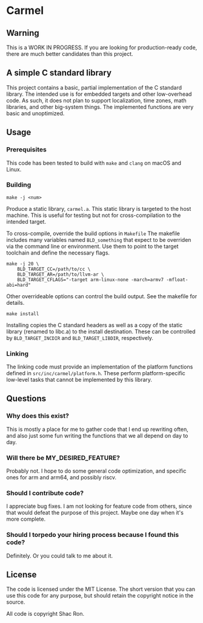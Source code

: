 # Carmel

## Warning
This is a WORK IN PROGRESS. If you are looking for production-ready code, there are much better candidates than this project.

## A simple C standard library

This project contains a basic, partial implementation of the C standard library. The intended use is for embedded targets and other low-overhead code. As such, it does not plan to support localization, time zones, math libraries, and other big-system things. The implemented functions are very basic and unoptimized.

## Usage

### Prerequisites

This code has been tested to build with `make` and `clang` on macOS and Linux.

### Building

    make -j <num>

Produce a static library, `carmel.a`. This static library is targeted to the host machine. This is useful for testing but not for cross-compilation to the intended target.

To cross-compile, override the build options in `Makefile` The makefile includes many variables named `BLD_something` that expect to be overriden via the command line or environment. Use them to point to the target toolchain and define the necessary flags.

    make -j 20 \
        BLD_TARGET_CC=/path/to/cc \
        BLD_TARGET_AR=/path/to/llvm-ar \
        BLD_TARGET_CFLAGS="-target arm-linux-none -march=armv7 -mfloat-abi=hard"

Other overrideable options can control the build output. See the makefile for details.

    make install

Installing copies the C standard headers as well as a copy of the static library (renamed to libc.a) to the install destination. These can be controlled by `BLD_TARGET_INCDIR` and `BLD_TARGET_LIBDIR`, respectively.

### Linking

The linking code must provide an implementation of the platform functions defined in `src/inc/carmel/platform.h`. These perform platform-specific low-level tasks that cannot be implemented by this library.


## Questions

### Why does this exist?

This is mostly a place for me to gather code that I end up rewriting often, and also just some fun writing the functions that we all depend on day to day.

### Will there be MY_DESIRED_FEATURE?

Probably not. I hope to do some general code optimization, and specific ones for arm and arm64, and possibly riscv.

### Should I contribute code?

I appreciate bug fixes. I am not looking for feature code from others, since that would defeat the purpose of this project. Maybe one day when it's more complete.

### Should I torpedo your hiring process because I found this code?

Definitely. Or you could talk to me about it.

## License

The code is licensed under the MIT License. The short version that you can use this code for any purpose, but should retain the copyright notice in the source.

All code is copyright Shac Ron.
